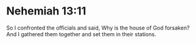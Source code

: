# Nehemiah 13:11

So I confronted the officials and said, Why is the house of God forsaken? And I gathered them together and set them in their stations.
